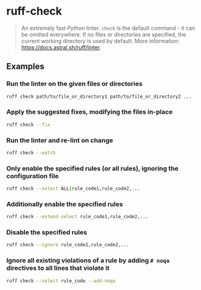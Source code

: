 # ruff-check

> An extremely fast Python linter. `check` is the default command - it can be omitted everywhere. If no files or directories are specified, the current working directory is used by default. More information: <https://docs.astral.sh/ruff/linter>.

## Examples

### Run the linter on the given files or directories

```bash
ruff check path/to/file_or_directory1 path/to/file_or_directory2 ...
```

### Apply the suggested fixes, modifying the files in-place

```bash
ruff check --fix
```

### Run the linter and re-lint on change

```bash
ruff check --watch
```

### Only enable the specified rules (or all rules), ignoring the configuration file

```bash
ruff check --select ALL|rule_code1,rule_code2,...
```

### Additionally enable the specified rules

```bash
ruff check --extend-select rule_code1,rule_code2,...
```

### Disable the specified rules

```bash
ruff check --ignore rule_code1,rule_code2,...
```

### Ignore all existing violations of a rule by adding `# noqa` directives to all lines that violate it

```bash
ruff check --select rule_code --add-noqa
```
